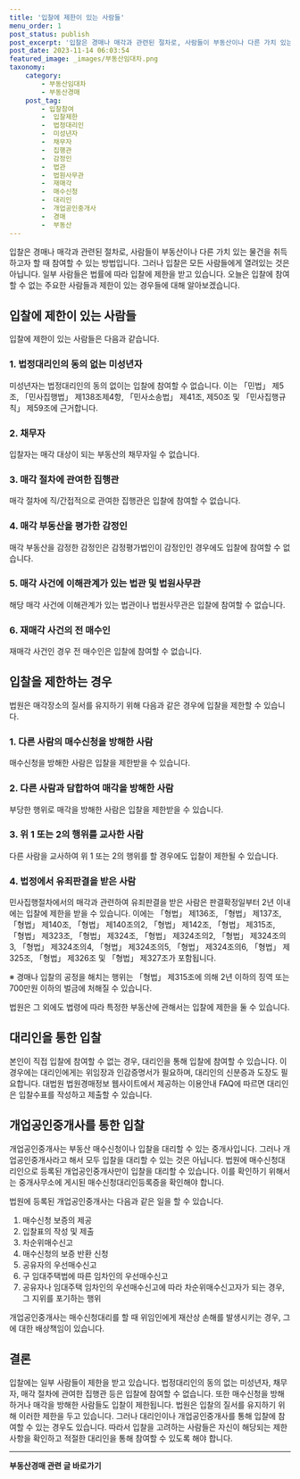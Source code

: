 ```yaml
---
title: '입찰에 제한이 있는 사람들'
menu_order: 1
post_status: publish
post_excerpt: '입찰은 경매나 매각과 관련된 절차로, 사람들이 부동산이나 다른 가치 있는 물건을 취득하고자 할 때 참여할 수 있는 방법입니다. 그러나 입찰은 모든 사람들에게 열려있는 것은 아닙니다. 일부 사람들은 법률에 따라 입찰에 제한을 받고 있습니다. 오늘은 입찰에 참여할 수 없는 주요한 사람들과 제한이 있는 경우들에 대해 알아보겠습니다.'
post_date: 2023-11-14 06:03:54
featured_image: _images/부동산임대차.png
taxonomy:
    category:
        - 부동산임대차
        - 부동산경매
    post_tag:
        - 입찰참여
        -  입찰제한
        -  법정대리인
        -  미성년자
        -  채무자
        -  집행관
        -  감정인
        -  법관
        -  법원사무관
        -  재매각
        -  매수신청
        -  대리인
        -  개업공인중개사
        -  경매
        -  부동산
---
```



입찰은 경매나 매각과 관련된 절차로, 사람들이 부동산이나 다른 가치 있는 물건을 취득하고자 할 때 참여할 수 있는 방법입니다. 그러나 입찰은 모든 사람들에게 열려있는 것은 아닙니다. 일부 사람들은 법률에 따라 입찰에 제한을 받고 있습니다. 오늘은 입찰에 참여할 수 없는 주요한 사람들과 제한이 있는 경우들에 대해 알아보겠습니다.

## 입찰에 제한이 있는 사람들

입찰에 제한이 있는 사람들은 다음과 같습니다.

### 1. 법정대리인의 동의 없는 미성년자

미성년자는 법정대리인의 동의 없이는 입찰에 참여할 수 없습니다. 이는 「민법」 제5조, 「민사집행법」 제138조제4항, 「민사소송법」 제41조, 제50조 및 「민사집행규칙」 제59조에 근거합니다.

### 2. 채무자

입찰자는 매각 대상이 되는 부동산의 채무자일 수 없습니다.

### 3. 매각 절차에 관여한 집행관

매각 절차에 직/간접적으로 관여한 집행관은 입찰에 참여할 수 없습니다.

### 4. 매각 부동산을 평가한 감정인

매각 부동산을 감정한 감정인은 감정평가법인이 감정인인 경우에도 입찰에 참여할 수 없습니다.

### 5. 매각 사건에 이해관계가 있는 법관 및 법원사무관

해당 매각 사건에 이해관계가 있는 법관이나 법원사무관은 입찰에 참여할 수 없습니다.

### 6. 재매각 사건의 전 매수인

재매각 사건인 경우 전 매수인은 입찰에 참여할 수 없습니다.

## 입찰을 제한하는 경우

법원은 매각장소의 질서를 유지하기 위해 다음과 같은 경우에 입찰을 제한할 수 있습니다.

### 1. 다른 사람의 매수신청을 방해한 사람

매수신청을 방해한 사람은 입찰을 제한받을 수 있습니다.

### 2. 다른 사람과 담합하여 매각을 방해한 사람

부당한 행위로 매각을 방해한 사람은 입찰을 제한받을 수 있습니다.

### 3. 위 1 또는 2의 행위를 교사한 사람

다른 사람을 교사하여 위 1 또는 2의 행위를 할 경우에도 입찰이 제한될 수 있습니다.

### 4. 법정에서 유죄판결을 받은 사람

민사집행절차에서의 매각과 관련하여 유죄판결을 받은 사람은 판결확정일부터 2년 이내에는 입찰에 제한을 받을 수 있습니다. 이에는 「형법」 제136조, 「형법」 제137조, 「형법」 제140조, 「형법」 제140조의2, 「형법」 제142조, 「형법」 제315조, 「형법」 제323조, 「형법」 제324조, 「형법」 제324조의2, 「형법」 제324조의3, 「형법」 제324조의4, 「형법」 제324조의5, 「형법」 제324조의6, 「형법」 제325조, 「형법」 제326조 및 「형법」 제327조가 포함됩니다.

※ 경매나 입찰의 공정을 해치는 행위는 「형법」 제315조에 의해 2년 이하의 징역 또는 700만원 이하의 벌금에 처해질 수 있습니다.

법원은 그 외에도 법령에 따라 특정한 부동산에 관해서는 입찰에 제한을 둘 수 있습니다.

## 대리인을 통한 입찰

본인이 직접 입찰에 참여할 수 없는 경우, 대리인을 통해 입찰에 참여할 수 있습니다. 이 경우에는 대리인에게는 위임장과 인감증명서가 필요하며, 대리인의 신분증과 도장도 필요합니다. 대법원 법원경매정보 웹사이트에서 제공하는 이용안내 FAQ에 따르면 대리인은 입찰수표를 작성하고 제출할 수 있습니다.

## 개업공인중개사를 통한 입찰

개업공인중개사는 부동산 매수신청이나 입찰을 대리할 수 있는 중개사입니다. 그러나 개업공인중개사라고 해서 모두 입찰을 대리할 수 있는 것은 아닙니다. 법원에 매수신청대리인으로 등록된 개업공인중개사만이 입찰을 대리할 수 있습니다. 이를 확인하기 위해서는 중개사무소에 게시된 매수신청대리인등록증을 확인해야 합니다.

법원에 등록된 개업공인중개사는 다음과 같은 일을 할 수 있습니다.

1. 매수신청 보증의 제공
2. 입찰표의 작성 및 제출
3. 차순위매수신고
4. 매수신청의 보증 반환 신청
5. 공유자의 우선매수신고
6. 구 임대주택법에 따른 임차인의 우선매수신고
7. 공유자나 임대주택 임차인의 우선매수신고에 따라 차순위매수신고자가 되는 경우, 그 지위를 포기하는 행위

개업공인중개사는 매수신청대리를 할 때 위임인에게 재산상 손해를 발생시키는 경우, 그에 대한 배상책임이 있습니다.

## 결론

입찰에는 일부 사람들이 제한을 받고 있습니다. 법정대리인의 동의 없는 미성년자, 채무자, 매각 절차에 관여한 집행관 등은 입찰에 참여할 수 없습니다. 또한 매수신청을 방해하거나 매각을 방해한 사람들도 입찰이 제한됩니다. 법원은 입찰의 질서를 유지하기 위해 이러한 제한을 두고 있습니다. 그러나 대리인이나 개업공인중개사를 통해 입찰에 참여할 수 있는 경우도 있습니다. 따라서 입찰을 고려하는 사람들은 자신이 해당되는 제한 사항을 확인하고 적절한 대리인을 통해 참여할 수 있도록 해야 합니다.
<!-- wp:separator -->
<hr class="wp-block-separator has-alpha-channel-opacity"/>
<!-- /wp:separator -->

<!-- wp:group {"backgroundColor":"base","layout":{"type":"constrained"}} -->
<div class="wp-block-group has-base-background-color has-background"><!-- wp:paragraph {"align":"center","fontSize":"medium"} -->
<p class="has-text-align-center has-large-font-size"><strong>부동산경매 관련 글 바로가기</strong></p>
<!-- /wp:paragraph -->


<!-- wp:latest-posts
{"categories":[{"id":22954,"count":19,"description":"","link":"https://uknowlaw.com/category/%eb%b6%80%eb%8f%99%ec%82%b0%ea%b2%bd%eb%a7%a4/","name":"부동산경매","slug":"부동산경매","taxonomy":"category","parent":0,"meta":[],"_links":{"self":[{"href":"https://uknowlaw.com/wp-json/wp/v2/categories/22954"}],"collection":[{"href":"https://uknowlaw.com/wp-json/wp/v2/categories"}],"about":[{"href":"https://uknowlaw.com/wp-json/wp/v2/taxonomies/category"}],"wp:post_type":[{"href":"https://uknowlaw.com/wp-json/wp/v2/posts?categories=22954"}],"curies":[{"name":"wp","href":"https://api.w.org/{rel}","templated":true}]}}],"postsToShow":100,"excerptLength":28,"postLayout":"grid","columns":2,"featuredImageAlign":"left","featuredImageSizeSlug":"large","fontSize":"small"} /--></div>
<!-- /wp:group -->